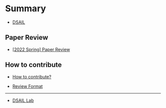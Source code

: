 # Summary  

* [DSAIL](README.md)

## Paper Review  

* [\[2022 Spring\] Paper Review](paper-review/README.md)   


## How to contribute  

* [How to contribute?](how-to-contribute.md)  

* [Review Format](paper-review/template.md)  
---  

* [DSAIL Lab](https://dsail.kaist.ac.kr/)   